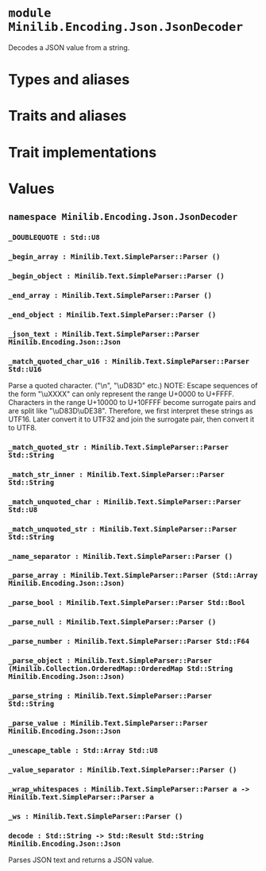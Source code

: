 # `module Minilib.Encoding.Json.JsonDecoder`

Decodes a JSON value from a string.

# Types and aliases

# Traits and aliases

# Trait implementations

# Values

## `namespace Minilib.Encoding.Json.JsonDecoder`

### `_DOUBLEQUOTE : Std::U8`

### `_begin_array : Minilib.Text.SimpleParser::Parser ()`

### `_begin_object : Minilib.Text.SimpleParser::Parser ()`

### `_end_array : Minilib.Text.SimpleParser::Parser ()`

### `_end_object : Minilib.Text.SimpleParser::Parser ()`

### `_json_text : Minilib.Text.SimpleParser::Parser Minilib.Encoding.Json::Json`

### `_match_quoted_char_u16 : Minilib.Text.SimpleParser::Parser Std::U16`

Parse a quoted character. ("\n", "\uD83D" etc.)
NOTE: Escape sequences of the form "\uXXXX" can only represent
the range U+0000 to U+FFFF. Characters in the range U+10000 to U+10FFFF
become surrogate pairs and are split like "\uD83D\uDE38".
Therefore, we first interpret these strings as UTF16. Later convert it
to UTF32 and join the surrogate pair, then convert it to UTF8.

### `_match_quoted_str : Minilib.Text.SimpleParser::Parser Std::String`

### `_match_str_inner : Minilib.Text.SimpleParser::Parser Std::String`

### `_match_unquoted_char : Minilib.Text.SimpleParser::Parser Std::U8`

### `_match_unquoted_str : Minilib.Text.SimpleParser::Parser Std::String`

### `_name_separator : Minilib.Text.SimpleParser::Parser ()`

### `_parse_array : Minilib.Text.SimpleParser::Parser (Std::Array Minilib.Encoding.Json::Json)`

### `_parse_bool : Minilib.Text.SimpleParser::Parser Std::Bool`

### `_parse_null : Minilib.Text.SimpleParser::Parser ()`

### `_parse_number : Minilib.Text.SimpleParser::Parser Std::F64`

### `_parse_object : Minilib.Text.SimpleParser::Parser (Minilib.Collection.OrderedMap::OrderedMap Std::String Minilib.Encoding.Json::Json)`

### `_parse_string : Minilib.Text.SimpleParser::Parser Std::String`

### `_parse_value : Minilib.Text.SimpleParser::Parser Minilib.Encoding.Json::Json`

### `_unescape_table : Std::Array Std::U8`

### `_value_separator : Minilib.Text.SimpleParser::Parser ()`

### `_wrap_whitespaces : Minilib.Text.SimpleParser::Parser a -> Minilib.Text.SimpleParser::Parser a`

### `_ws : Minilib.Text.SimpleParser::Parser ()`

### `decode : Std::String -> Std::Result Std::String Minilib.Encoding.Json::Json`

Parses JSON text and returns a JSON value.